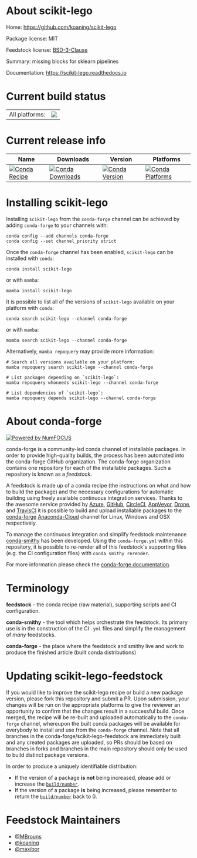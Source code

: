 About scikit-lego
=================

Home: https://github.com/koaning/scikit-lego

Package license: MIT

Feedstock license: [BSD-3-Clause](https://github.com/conda-forge/scikit-lego-feedstock/blob/main/LICENSE.txt)

Summary: missing blocks for sklearn pipelines

Documentation: https://scikit-lego.readthedocs.io

Current build status
====================


<table><tr><td>All platforms:</td>
    <td>
      <a href="https://dev.azure.com/conda-forge/feedstock-builds/_build/latest?definitionId=8270&branchName=main">
        <img src="https://dev.azure.com/conda-forge/feedstock-builds/_apis/build/status/scikit-lego-feedstock?branchName=main">
      </a>
    </td>
  </tr>
</table>

Current release info
====================

| Name | Downloads | Version | Platforms |
| --- | --- | --- | --- |
| [![Conda Recipe](https://img.shields.io/badge/recipe-scikit--lego-green.svg)](https://anaconda.org/conda-forge/scikit-lego) | [![Conda Downloads](https://img.shields.io/conda/dn/conda-forge/scikit-lego.svg)](https://anaconda.org/conda-forge/scikit-lego) | [![Conda Version](https://img.shields.io/conda/vn/conda-forge/scikit-lego.svg)](https://anaconda.org/conda-forge/scikit-lego) | [![Conda Platforms](https://img.shields.io/conda/pn/conda-forge/scikit-lego.svg)](https://anaconda.org/conda-forge/scikit-lego) |

Installing scikit-lego
======================

Installing `scikit-lego` from the `conda-forge` channel can be achieved by adding `conda-forge` to your channels with:

```
conda config --add channels conda-forge
conda config --set channel_priority strict
```

Once the `conda-forge` channel has been enabled, `scikit-lego` can be installed with `conda`:

```
conda install scikit-lego
```

or with `mamba`:

```
mamba install scikit-lego
```

It is possible to list all of the versions of `scikit-lego` available on your platform with `conda`:

```
conda search scikit-lego --channel conda-forge
```

or with `mamba`:

```
mamba search scikit-lego --channel conda-forge
```

Alternatively, `mamba repoquery` may provide more information:

```
# Search all versions available on your platform:
mamba repoquery search scikit-lego --channel conda-forge

# List packages depending on `scikit-lego`:
mamba repoquery whoneeds scikit-lego --channel conda-forge

# List dependencies of `scikit-lego`:
mamba repoquery depends scikit-lego --channel conda-forge
```


About conda-forge
=================

[![Powered by
NumFOCUS](https://img.shields.io/badge/powered%20by-NumFOCUS-orange.svg?style=flat&colorA=E1523D&colorB=007D8A)](https://numfocus.org)

conda-forge is a community-led conda channel of installable packages.
In order to provide high-quality builds, the process has been automated into the
conda-forge GitHub organization. The conda-forge organization contains one repository
for each of the installable packages. Such a repository is known as a *feedstock*.

A feedstock is made up of a conda recipe (the instructions on what and how to build
the package) and the necessary configurations for automatic building using freely
available continuous integration services. Thanks to the awesome service provided by
[Azure](https://azure.microsoft.com/en-us/services/devops/), [GitHub](https://github.com/),
[CircleCI](https://circleci.com/), [AppVeyor](https://www.appveyor.com/),
[Drone](https://cloud.drone.io/welcome), and [TravisCI](https://travis-ci.com/)
it is possible to build and upload installable packages to the
[conda-forge](https://anaconda.org/conda-forge) [Anaconda-Cloud](https://anaconda.org/)
channel for Linux, Windows and OSX respectively.

To manage the continuous integration and simplify feedstock maintenance
[conda-smithy](https://github.com/conda-forge/conda-smithy) has been developed.
Using the ``conda-forge.yml`` within this repository, it is possible to re-render all of
this feedstock's supporting files (e.g. the CI configuration files) with ``conda smithy rerender``.

For more information please check the [conda-forge documentation](https://conda-forge.org/docs/).

Terminology
===========

**feedstock** - the conda recipe (raw material), supporting scripts and CI configuration.

**conda-smithy** - the tool which helps orchestrate the feedstock.
                   Its primary use is in the construction of the CI ``.yml`` files
                   and simplify the management of *many* feedstocks.

**conda-forge** - the place where the feedstock and smithy live and work to
                  produce the finished article (built conda distributions)


Updating scikit-lego-feedstock
==============================

If you would like to improve the scikit-lego recipe or build a new
package version, please fork this repository and submit a PR. Upon submission,
your changes will be run on the appropriate platforms to give the reviewer an
opportunity to confirm that the changes result in a successful build. Once
merged, the recipe will be re-built and uploaded automatically to the
`conda-forge` channel, whereupon the built conda packages will be available for
everybody to install and use from the `conda-forge` channel.
Note that all branches in the conda-forge/scikit-lego-feedstock are
immediately built and any created packages are uploaded, so PRs should be based
on branches in forks and branches in the main repository should only be used to
build distinct package versions.

In order to produce a uniquely identifiable distribution:
 * If the version of a package **is not** being increased, please add or increase
   the [``build/number``](https://docs.conda.io/projects/conda-build/en/latest/resources/define-metadata.html#build-number-and-string).
 * If the version of a package **is** being increased, please remember to return
   the [``build/number``](https://docs.conda.io/projects/conda-build/en/latest/resources/define-metadata.html#build-number-and-string)
   back to 0.

Feedstock Maintainers
=====================

* [@MBrouns](https://github.com/MBrouns/)
* [@koaning](https://github.com/koaning/)
* [@maxibor](https://github.com/maxibor/)

